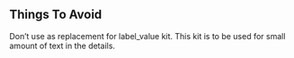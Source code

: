 ## Things To Avoid
Don’t use as replacement for label_value kit. This kit is to be used for small amount of text in the details. 
